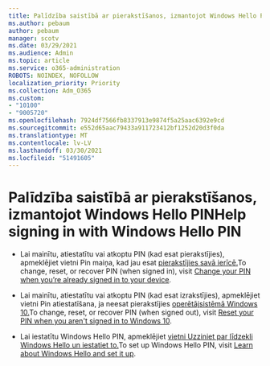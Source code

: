 ```yaml
---
title: Palīdzība saistībā ar pierakstīšanos, izmantojot Windows Hello PIN
ms.author: pebaum
author: pebaum
manager: scotv
ms.date: 03/29/2021
ms.audience: Admin
ms.topic: article
ms.service: o365-administration
ROBOTS: NOINDEX, NOFOLLOW
localization_priority: Priority
ms.collection: Adm_O365
ms.custom:
- "10100"
- "9005720"
ms.openlocfilehash: 7924df7566fb8337913e9874f5a25aac6392e9cd
ms.sourcegitcommit: e552d65aac79433a911723412bf1252d20d3f0da
ms.translationtype: MT
ms.contentlocale: lv-LV
ms.lasthandoff: 03/30/2021
ms.locfileid: "51491605"
---
```

# <a name="help-signing-in-with-windows-hello-pin"></a><span data-ttu-id="f7051-102">Palīdzība saistībā ar pierakstīšanos, izmantojot Windows Hello PIN</span><span class="sxs-lookup"><span data-stu-id="f7051-102">Help signing in with Windows Hello PIN</span></span>

- <span data-ttu-id="f7051-103">Lai mainītu, atiestatītu vai atkoptu PIN (kad esat pierakstījies), apmeklējiet vietni Pin maiņa, kad jau esat [pierakstījies savā ierīcē.](https://support.microsoft.com/windows/change-your-pin-when-you-re-already-signed-in-to-your-device-0bd2ab85-b0df-c775-7aef-1324f2114b19)</span><span class="sxs-lookup"><span data-stu-id="f7051-103">To change, reset, or recover PIN (when signed in), visit [Change your PIN when you’re already signed in to your device](https://support.microsoft.com/windows/change-your-pin-when-you-re-already-signed-in-to-your-device-0bd2ab85-b0df-c775-7aef-1324f2114b19).</span></span>

- <span data-ttu-id="f7051-104">Lai mainītu, atiestatītu vai atkoptu PIN (kad esat izrakstījies), apmeklējiet vietni Pin atiestatīšana, ja neesat pierakstījies [operētājsistēmā Windows 10.](https://support.microsoft.com/windows/reset-your-pin-when-you-aren-t-signed-in-to-windows-10-a386c519-3ab2-b873-1e9b-bb228a98b904)</span><span class="sxs-lookup"><span data-stu-id="f7051-104">To change, reset, or recover PIN (when signed out), visit [Reset your PIN when you aren't signed in to Windows 10](https://support.microsoft.com/windows/reset-your-pin-when-you-aren-t-signed-in-to-windows-10-a386c519-3ab2-b873-1e9b-bb228a98b904).</span></span>

- <span data-ttu-id="f7051-105">Lai iestatītu Windows Hello PIN, apmeklējiet [vietni Uzziniet par līdzekli Windows Hello un iestatiet to.](https://support.microsoft.com/windows/learn-about-windows-hello-and-set-it-up-dae28983-8242-bb2a-d3d1-87c9d265a5f0)</span><span class="sxs-lookup"><span data-stu-id="f7051-105">To set up Windows Hello PIN, visit [Learn about Windows Hello and set it up](https://support.microsoft.com/windows/learn-about-windows-hello-and-set-it-up-dae28983-8242-bb2a-d3d1-87c9d265a5f0).</span></span>